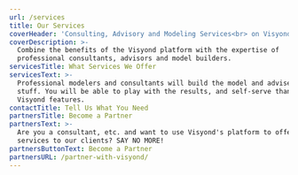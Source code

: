```yaml
---
url: /services
title: Our Services
coverHeader: 'Consulting, Advisory and Modeling Services<br> on Visyond''s Platform'
coverDescription: >-
  Combine the benefits of the Visyond platform with the expertise of
  professional consultants, advisors and model builders.
servicesTitle: What Services We Offer
servicesText: >-
  Professional modelers and consultants will build the model and advise you on
  stuff. You will be able to play with the results, and self-serve thanks to
  Visyond features.
contactTitle: Tell Us What You Need
partnersTitle: Become a Partner
partnersText: >-
  Are you a consultant, etc. and want to use Visyond's platform to offer your
  services to our clients? SAY NO MORE!
partnersButtonText: Become a Partner
partnersURL: /partner-with-visyond/
---
```


